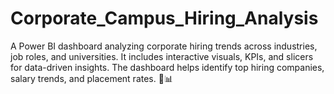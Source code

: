 # Corporate_Campus_Hiring_Analysis
A Power BI dashboard analyzing corporate hiring trends across industries, job roles, and universities. It includes interactive visuals, KPIs, and slicers for data-driven insights. The dashboard helps identify top hiring companies, salary trends, and placement rates. 🚀📊
